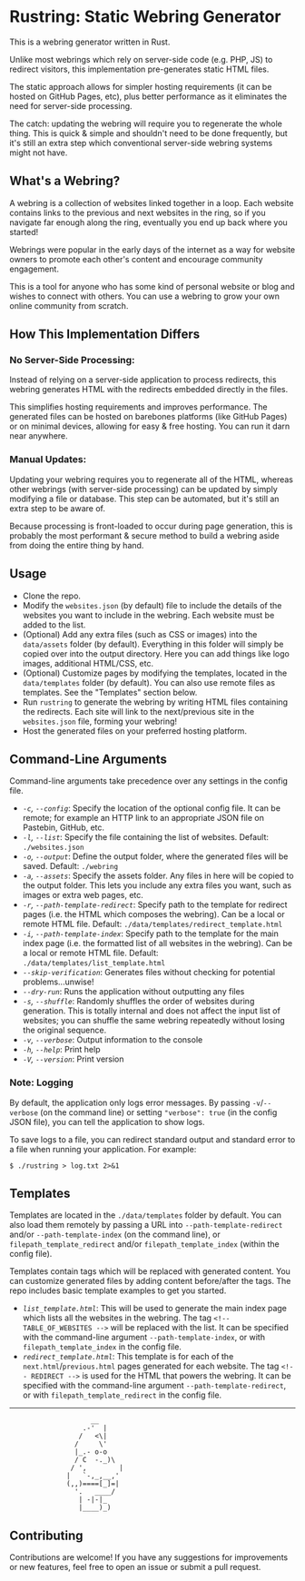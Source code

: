 # Rustring: Static Webring Generator

This is a webring generator written in Rust. 

Unlike most webrings which rely on server-side code (e.g. PHP, JS) to redirect visitors, this implementation pre-generates static HTML files. 

The static approach allows for simpler hosting requirements (it can be hosted on GitHub Pages, etc), plus better performance as it eliminates the need for server-side processing. 

The catch: updating the webring will require you to regenerate the whole thing. This is quick & simple and shouldn't need to be done frequently, but it's still an extra step which conventional server-side webring systems might not have. 

## What's a Webring?

A webring is a collection of websites linked together in a loop. Each website contains links to the previous and next websites in the ring, so if you navigate far enough along the ring, eventually you end up back where you started! 

Webrings were popular in the early days of the internet as a way for website owners to promote each other's content and encourage community engagement. 

This is a tool for anyone who has some kind of personal website or blog and wishes to connect with others. You can use a webring to grow your own online community from scratch. 

## How This Implementation Differs

### No Server-Side Processing: 

Instead of relying on a server-side application to process redirects, this webring generates HTML with the redirects embedded directly in the files.

This simplifies hosting requirements and improves performance. The generated files can be hosted on barebones platforms (like GitHub Pages) or on minimal devices, allowing for easy & free hosting. You can run it darn near anywhere. 

### Manual Updates: 

Updating your webring requires you to regenerate all of the HTML, whereas other webrings (with server-side processing) can be updated by simply modifying a file or database. This step can be automated, but it's still an extra step to be aware of. 

Because processing is front-loaded to occur during page generation, this is probably the most performant & secure method to build a webring aside from doing the entire thing by hand. 

## Usage

- Clone the repo.
- Modify the `websites.json` (by default) file to include the details of the websites you want to include in the webring. Each website must be added to the list. 
- (Optional) Add any extra files (such as CSS or images) into the `data/assets` folder (by default). Everything in this folder will simply be copied over into the output directory. Here you can add things like logo images, additional HTML/CSS, etc. 
- (Optional) Customize pages by modifying the templates, located in the `data/templates` folder (by default). You can also use remote files as templates. See the "Templates" section below. 
- Run `rustring` to generate the webring by writing HTML files containing the redirects. Each site will link to the next/previous site in the `websites.json` file, forming your webring!
- Host the generated files on your preferred hosting platform. 

## Command-Line Arguments

Command-line arguments take precedence over any settings in the config file. 

- *`-c`, `--config`*: Specify the location of the optional config file. It can be remote; for example an HTTP link to an appropriate JSON file on Pastebin, GitHub, etc. 
- *`-l`, `--list`*: Specify the file containing the list of websites. Default: `./websites.json`
- *`-o`, `--output`*: Define the output folder, where the generated files will be saved. Default: `./webring`
- *`-a`, `--assets`*: Specify the assets folder. Any files in here will be copied to the output folder. This lets you include any extra files you want, such as images or extra web pages, etc. 
- *`-r`, `--path-template-redirect`*: Specify path to the template for redirect pages (i.e. the HTML which composes the webring). Can be a local or remote HTML file. Default: `./data/templates/redirect_template.html`
- *`-i`, `--path-template-index`*: Specify path to the template for the main index page (i.e. the formatted list of all websites in the webring). Can be a local or remote HTML file. Default: `./data/templates/list_template.html`
- *`--skip-verification`*: Generates files without checking for potential problems...unwise!
- *`--dry-run`*: Runs the application without outputting any files
- *`-s`, `--shuffle`*: Randomly shuffles the order of websites during generation. This is totally internal and does not affect the input list of websites; you can shuffle the same webring repeatedly without losing the original sequence. 
- *`-v`, `--verbose`*: Output information to the console
- *`-h`, `--help`*: Print help
- *`-V`, `--version`*: Print version

### Note: Logging

By default, the application only logs error messages. By passing `-v`/`--verbose` (on the command line) or setting `"verbose": true` (in the config JSON file), you can tell the application to show logs. 

To save logs to a file, you can redirect standard output and standard error to a file when running your application. For example:

```
$ ./rustring > log.txt 2>&1
```

## Templates

Templates are located in the `./data/templates` folder by default. You can also load them remotely by passing a URL into `--path-template-redirect` and/or `--path-template-index` (on the command line), or `filepath_template_redirect` and/or `filepath_template_index` (within the config file). 

Templates contain tags which will be replaced with generated content. You can customize generated files by adding content before/after the tags. The repo includes basic template examples to get you started. 

- *`list_template.html`*: This will be used to generate the main index page which lists all the websites in the webring. The tag `<!-- TABLE_OF_WEBSITES -->` will be replaced with the list. It can be specified with the command-line argument `--path-template-index`, or with `filepath_template_index` in the config file. 
- *`redirect_template.html`*: This template is for each of the `next.html`/`previous.html` pages generated for each website. The tag `<!-- REDIRECT -->` is used for the HTML that powers the webring. It can be specified with the command-line argument `--path-template-redirect`, or with `filepath_template_redirect` in the config file.

----------------------------

```
                    __
                  .-'  |
                 /   <\|
                /     \'
                |_.- o-o
                / C  -._)\
               / ',        |
              |   `-,_,__,'
              (,,)====[_]=|
                '.   ____/
                 | -|-|_
                 |____)_)
```

## Contributing

Contributions are welcome! If you have any suggestions for improvements or new features, feel free to open an issue or submit a pull request.
